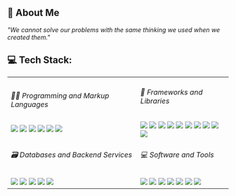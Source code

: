 ## 👋 About Me<br>

<i> "We cannot solve our problems with the same thinking we used when we created them." </i>

## 💻 Tech Stack:
<table>
  <tr>
    <td>
      <h6>👨‍💻 Programming and Markup Languages</h6>
      <img src="https://img.shields.io/badge/HTML5-E34F26?style=plastic&logo=html5&logoColor=white" />
      <img src="https://img.shields.io/badge/CSS3-1572B6?style=plastic&logo=css3&logoColor=white" />
      <img src="https://img.shields.io/badge/TypeScript-3178C6?style=plastic&logo=typescript&logoColor=white" />
      <img src="https://img.shields.io/badge/JavaScript-323330?style=plastic&logo=javascript&logoColor=F7DF1E" />
      <img src="https://img.shields.io/badge/Python-3776AB?style=plastic&logo=python&logoColor=white" />
      <img src="https://img.shields.io/badge/Node.js-339933?style=plastic&logo=node.js&logoColor=white" />
    </td>
    <td>
      <h6>🧰 Frameworks and Libraries</h6>
      <img src="https://img.shields.io/badge/React-20232A?style=plastic&logo=react&logoColor=61DAFB" />
      <img src="https://img.shields.io/badge/React_Native-20232A?style=plastic&logo=react&logoColor=61DAFB" />
      <img src="https://img.shields.io/badge/Next.js-000?style=plastic&logo=nextdotjs&logoColor=fff" />
      <img src="https://img.shields.io/badge/NestJS-E0234E?style=plastic&logo=nestjs&logoColor=white" />
      <img src="https://img.shields.io/badge/Express.js-000000?style=plastic&logo=express&logoColor=white" />
      <img src="https://img.shields.io/badge/Vue.js-4FC08D?style=plastic&logo=vuedotjs&logoColor=white" />
      <img src="https://img.shields.io/badge/Tailwind_CSS-06B6D4?style=plastic&logo=tailwindcss&logoColor=white" />
      <img src="https://img.shields.io/badge/Astro-BC52EE?style=plastic&logo=astro&logoColor=white" />
      <img src="https://img.shields.io/badge/FastAPI-009688?style=flat&logo=FastAPI&logoColor=green" />
      <img src="https://img.shields.io/badge/Django-092E20?style=flat&logo=django&logoColor=white" />
    </td>
  </tr>
  <tr>
    <td>
      <h6>🗃️ Databases and Backend Services</h6>
      <img src="https://img.shields.io/badge/MySQL-005C84?style=plastic&logo=mysql&logoColor=white" />
      <img src="https://img.shields.io/badge/PostgreSQL-316192?style=plastic&logo=postgresql&logoColor=white" />
      <img src="https://img.shields.io/badge/Supabase-181818?style=plastic&logo=supabase&logoColor=white" />
      <img src="https://img.shields.io/badge/SQLite-07405E?style=plastic&logo=sqlite&logoColor=white" />
      <img src="https://img.shields.io/badge/Firebase-039BE5?style=plastic&logo=firebase&logoColor=white" />
    </td>
    <td>
      <h6>💻 Software and Tools</h6>
      <img src="https://img.shields.io/badge/VSCode-0078D4?style=plastic&logo=vscode%20studio%20code&logoColor=white" />
      <img src="https://img.shields.io/badge/Git-E44C30?style=plastic&logo=git&logoColor=white" />
      <img src="https://img.shields.io/badge/GitHub-100000?style=plastic&logo=github&logoColor=white" />
      <img src="https://img.shields.io/badge/Postman-FF6C37?style=plastic&logo=postman&logoColor=white" />
      <img src="https://img.shields.io/badge/Linux-FCC624?style=plastic&logo=linux&logoColor=black" />
      <img src="https://img.shields.io/badge/macOS-000000?style=plastic&logo=macos&logoColor=white" />
      <img src="https://img.shields.io/badge/Windows-0078D6?style=plastic&logo=windows&logoColor=white" />
    </td>
  </tr>
</table>
